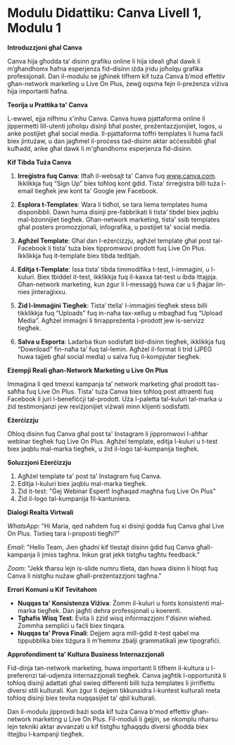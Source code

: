 # Modulu Didattiku: Canva Livell 1, Modulu 1

**Introduzzjoni għal Canva**

Canva hija għodda ta’ disinn grafiku online li hija ideali għal dawk li m’għandhomx ħafna esperjenza fid-disinn iżda jridu joħolqu grafika professjonali. Dan il-modulu se jgħinek tifhem kif tuża Canva b’mod effettiv għan-network marketing u Live On Plus, żewġ oqsma fejn il-preżenza viżiva hija importanti ħafna.

**Teorija u Prattika ta' Canva**

L-ewwel, ejja nifhmu x'inhu Canva. Canva huwa pjattaforma online li jippermetti lill-utenti joħolqu disinji bħal poster, preżentazzjonijiet, logos, u anke postijiet għal social media. Il-pjattaforma toffri templates li huma faċli biex jintużaw, u dan jagħmel il-proċess tad-disinn aktar aċċessibbli għal kulħadd, anke għal dawk li m'għandhomx esperjenza fid-disinn.

**Kif Tibda Tuża Canva**

1. **Irreġistra fuq Canva**: Iftaħ il-websajt ta' Canva fuq www.canva.com. Ikklikkja fuq “Sign Up” biex toħloq kont ġdid. Tista' tirreġistra billi tuża l-email tiegħek jew kont ta' Google jew Facebook.

2. **Esplora t-Templates**: Wara li tidħol, se tara liema templates huma disponibbli. Dawn huma disinji pre-fabbrikati li tista’ tibdel biex jaqblu mal-bżonnijiet tiegħek. Għan-network marketing, tista' ssib templates għal posters promozzjonali, infografika, u postijiet ta' social media.

3. **Agħżel Template**: Għal dan l-eżerċizzju, agħżel template għal post tal-Facebook li tista’ tuża biex tippromwovi prodott fuq Live On Plus. Ikklikkja fuq it-template biex tibda teditjah.

4. **Editja t-Template**: Issa tista’ tibda timmodifika t-test, l-immaġini, u l-kuluri. Biex tbiddel it-test, ikklikkja fuq il-kaxxa tat-test u ibda ittajpja. Għan-network marketing, kun żgur li l-messaġġ huwa ċar u li jħajjar lin-nies jinteraġixxu.

5. **Żid l-Immaġini Tiegħek**: Tista’ ttella’ l-immaġini tiegħek stess billi tikklikkja fuq “Uploads” fuq in-naħa tax-xellug u mbagħad fuq “Upload Media”. Agħżel immaġni li tirrappreżenta l-prodott jew is-servizz tiegħek.

6. **Salva u Esporta**: Ladarba tkun sodisfatt bid-disinn tiegħek, ikklikkja fuq “Download” fin-naħa ta’ fuq tal-lemin. Agħżel il-format li trid (JPEG huwa tajjeb għal social media) u salva fuq il-kompjuter tiegħek.

**Eżempji Reali għan-Network Marketing u Live On Plus**

Immaġina li qed tmexxi kampanja ta’ network marketing għal prodott tas-saħħa fuq Live On Plus. Tista' tuża Canva biex toħloq post attraenti fuq Facebook li juri l-benefiċċji tal-prodott. Uża l-paletta tal-kuluri tal-marka u żid testimonjanzi jew reviżjonijiet viżwali minn klijenti sodisfatti.

**Eżerċizzju**

Oħloq disinn fuq Canva għal post ta' Instagram li jippromwovi l-aħħar webinar tiegħek fuq Live On Plus. Agħżel template, editja l-kuluri u t-test biex jaqblu mal-marka tiegħek, u żid il-logo tal-kumpanija tiegħek. 

**Soluzzjoni Eżerċizzju**

1. Agħżel template ta' post ta' Instagram fuq Canva.
2. Editja l-kuluri biex jaqblu mal-marka tiegħek.
3. Żid it-test: "Ġej Webinar Espert! Ingħaqad magħna fuq Live On Plus"
4. Żid il-logo tal-kumpanija fil-kantuniera.

**Dialogi Realtà Virtwali**

*WhatsApp*: "Hi Maria, qed naħdem fuq xi disinji ġodda fuq Canva għal Live On Plus. Tixtieq tara l-proposti tiegħi?"

*Email*: "Hello Team, Jien għadni kif tlestajt disinn ġdid fuq Canva għall-kampanja li jmiss tagħna. Inkun grat jekk tistgħu tagħtu feedback."

*Zoom*: "Jekk tħarsu lejn is-slide numru tlieta, dan huwa disinn li ħloqt fuq Canva li nistgħu nużaw għall-preżentazzjoni tagħna."

**Errori Komuni u Kif Tevitahom**

- **Nuqqas ta' Konsistenza Viżiva**: Żomm il-kuluri u fonts konsistenti mal-marka tiegħek. Dan jagħti dehra professjonali u koerenti.
- **Tgħafis Wisq Test**: Evita li żżid wisq informazzjoni f'disinn wieħed. Żommha sempliċi u faċli biex tinqara.
- **Nuqqas ta' Prova Finali**: Dejjem aqra mill-ġdid it-test qabel ma tippubblika biex tiżgura li m'hemmx żbalji grammatikali jew tipografiċi.

**Approfondiment ta' Kultura Business Internazzjonali**

Fid-dinja tan-network marketing, huwa importanti li tifhem il-kultura u l-preferenzi tal-udjenza internazzjonali tiegħek. Canva jagħtik l-opportunità li toħloq disinji adattati għal swieq differenti billi tuża templates li jirriflettu diversi stili kulturali. Kun żgur li dejjem tikkunsidra l-kuntest kulturali meta toħloq disinji biex tevita nuqqasijiet ta’ qbil kulturali.

Dan il-modulu jipprovdi bażi soda kif tuża Canva b'mod effettiv għan-network marketing u Live On Plus. Fil-moduli li ġejjin, se nkomplu nħarsu lejn tekniki aktar avvanzati u kif tistgħu tgħaqqdu diversi għodda biex ittejjbu l-kampanji tiegħek.